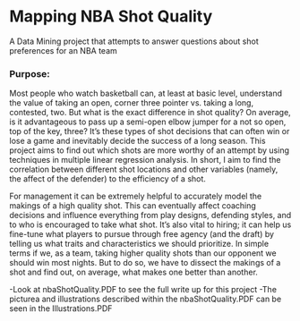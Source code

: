 # Mapping NBA Shot Quality
A Data Mining project that attempts to answer questions about shot preferences for an NBA team

### Purpose:

Most people who watch basketball can, at least at basic level, understand the value of taking an open, 
corner three pointer vs. taking a long, contested, two. But what is the exact difference in shot quality? 
On average, is it advantageous to pass up a semi-open elbow jumper for a not so open, top of the key, three?
It’s these types of shot decisions that can often win or lose a game and inevitably decide the success of 
a long season. This project aims to find out which shots are more worthy of an attempt by using techniques 
in multiple linear regression analysis. In short, I aim to find the correlation between different shot locations 
and other variables (namely, the affect of the defender) to the efficiency of a shot.

For management it can be extremely helpful to accurately model the makings of a high quality shot. This can 
eventually affect coaching decisions and influence everything from play designs, defending styles, and to who 
is encouraged to take what shot. It’s also vital to hiring; it can help us fine-tune what players to pursue 
through free agency (and the draft) by telling us what traits and characteristics we should prioritize. In simple 
terms if we, as a team, taking higher quality shots than our opponent we should win most nights. But to do so,
we have to dissect the makings of a shot and find out, on average, what makes one better than another.

-Look at nbaShotQuality.PDF to see the full write up for this project
-The picturea and illustrations described within the nbaShotQuality.PDF can be seen in the Illustrations.PDF
